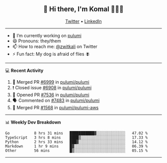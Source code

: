 <h2 align="center"> 👋 Hi there, I'm Komal 🧑🏾‍💻 </h2>
<p align="center">
    <a href="https://twitter.com/zwitkali">Twitter</a> •
    <a href="https://www.linkedin.com/in/komal-ali/">LinkedIn</a>
</p>

--------

- 🔭 I’m currently working on [pulumi](https://github.com/pulumi/pulumi)
- 😄 Pronouns: they/them
- 📫 How to reach me: [@zwitkali](https://twitter.com/zwitkali) on Twitter
- ⚡ Fun fact: My dog is afraid of flies 🪰

--------
💻 **Recent Activity**

<!--START_SECTION:activity-->
1. 🎉 Merged PR [#6999](https://github.com/pulumi/pulumi/pull/6999) in [pulumi/pulumi](https://github.com/pulumi/pulumi)
2. ❗️ Closed issue [#6908](https://github.com/pulumi/pulumi/issues/6908) in [pulumi/pulumi](https://github.com/pulumi/pulumi)
3. 💪 Opened PR [#7536](https://github.com/pulumi/pulumi/pull/7536) in [pulumi/pulumi](https://github.com/pulumi/pulumi)
4. 🗣 Commented on [#7483](https://github.com/pulumi/pulumi/issues/7483) in [pulumi/pulumi](https://github.com/pulumi/pulumi)
5. 🎉 Merged PR [#1568](https://github.com/pulumi/pulumi-aws/pull/1568) in [pulumi/pulumi-aws](https://github.com/pulumi/pulumi-aws)
<!--END_SECTION:activity-->

--------

📊 **Weekly Dev Breakdown**
<!--START_SECTION:waka-->
```text
Go           8 hrs 31 mins   ███████████▓░░░░░░░░░░░░░   47.02 % 
TypeScript   3 hrs 8 mins    ████▒░░░░░░░░░░░░░░░░░░░░   17.33 % 
Python       2 hrs 33 mins   ███▓░░░░░░░░░░░░░░░░░░░░░   14.12 % 
Markdown     1 hr 9 mins     █▓░░░░░░░░░░░░░░░░░░░░░░░   06.39 % 
Other        56 mins         █▒░░░░░░░░░░░░░░░░░░░░░░░   05.15 % 
```
<!--END_SECTION:waka-->

--------